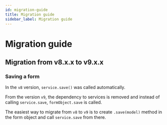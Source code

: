 ```yaml
---
id: migration-guide
title: Migration guide
sidebar_label: Migration guide
---
```


# Migration guide

## Migration from v8.x.x to v9.x.x

### Saving a form

In the `v8` version, `service.save()` was called automatically.

From the version `v9`, the dependency to services is removed and instead of calling `service.save`, `formObject.save` is called.

The easiest way to migrate from `v8` to `v9` is to create `.save(model)` method in the form object and call `service.save` from there.
